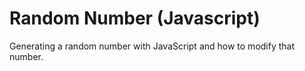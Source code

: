 # Random Number (Javascript)
Generating a random number with JavaScript and how to modify that number.
